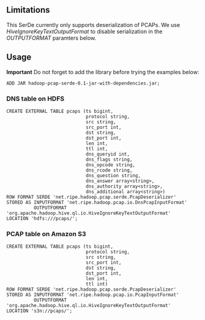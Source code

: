 Limitations
-----------

This SerDe currently only supports deserialization of PCAPs.
We use *HiveIgnoreKeyTextOutputFormat* to disable serialization in the *OUTPUTFORMAT* paramters below.


Usage
-----

**Important** Do not forget to add the library before trying the examples below:

	ADD JAR hadoop-pcap-serde-0.1-jar-with-dependencies.jar;


### DNS table on HDFS

	CREATE EXTERNAL TABLE pcaps (ts bigint,
	                             protocol string,
	                             src string,
	                             src_port int,
	                             dst string,
	                             dst_port int,
	                             len int,
	                             ttl int,
	                             dns_queryid int,
	                             dns_flags string,
	                             dns_opcode string,
	                             dns_rcode string,
	                             dns_question string,
	       	                     dns_answer array<string>,
	                             dns_authority array<string>,
	                             dns_additional array<string>)
	ROW FORMAT SERDE 'net.ripe.hadoop.pcap.serde.PcapDeserializer'
	STORED AS INPUTFORMAT 'net.ripe.hadoop.pcap.io.DnsPcapInputFormat'
	          OUTPUTFORMAT 'org.apache.hadoop.hive.ql.io.HiveIgnoreKeyTextOutputFormat'
	LOCATION 'hdfs:///pcaps/';


### PCAP table on Amazon S3

	CREATE EXTERNAL TABLE pcaps (ts bigint,
	                             protocol string,
	                             src string,
	                             src_port int,
	                             dst string,
	                             dst_port int,
	                             len int,
	                             ttl int)
	ROW FORMAT SERDE 'net.ripe.hadoop.pcap.serde.PcapDeserializer' 
	STORED AS INPUTFORMAT 'net.ripe.hadoop.pcap.io.PcapInputFormat' 
	          OUTPUTFORMAT 'org.apache.hadoop.hive.ql.io.HiveIgnoreKeyTextOutputFormat' 
	LOCATION 's3n://pcaps/';
